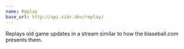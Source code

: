 ```yaml
---
name: Replay
base_url: http://api.sibr.dev/replay/
---
```

Replays old game updates in a stream similar to how the blaseball.com presents them.
